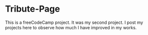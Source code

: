 # Tribute-Page
This is a freeCodeCamp project. It was my second project. I post my projects here to observe how much I have improved in my works.
